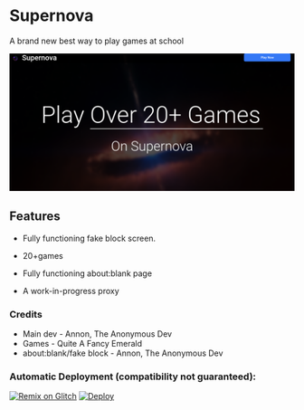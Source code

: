 # Supernova 
A  brand new best way to play games at school 

<img src="/img/Screenshot 2022-10-26 9.16.52 AM.png">

## Features

- Fully functioning fake block screen.

- 20+games 

- Fully functioning about:blank page

- A work-in-progress proxy


### Credits
- Main dev - Annon, The Anonymous Dev
- Games - Quite A Fancy Emerald
- about:blank/fake block - Annon, The Anonymous Dev

### Automatic Deployment (compatibility not guaranteed):
[![Remix on Glitch](https://cdn.glitch.com/2703baf2-b643-4da7-ab91-7ee2a2d00b5b%2Fremix-button.svg)](https://glitch.com/edit/#!/import/github/ChillYTT/Supernova-site)
[![Deploy](https://www.herokucdn.com/deploy/button.svg)](https://heroku.com/deploy?template=https://github.com/ChillYTT/Supernova-site)

